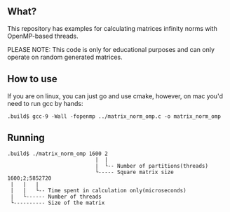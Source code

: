 ## What?

This repository has examples for calculating matrices infinity norms with OpenMP-based threads.

PLEASE NOTE: This code is only for educational purposes and can only operate on random generated matrices.

## How to use

If you are on linux, you can just go and use cmake, however, on mac you'd need to run gcc by hands:

```shell script
.build$ gcc-9 -Wall -fopenmp ../matrix_norm_omp.c -o matrix_norm_omp
``` 

## Running

```
.build$ ./matrix_norm_omp 1600 2
                            |  |
                            |  └-- Number of partitions(threads)
                            └----- Square matrix size
1600;2;5852720
 |   |   |
 |   |   └-- Time spent in calculation only(microseconds)
 |   └------ Number of threads
 └---------- Size of the matrix
```
